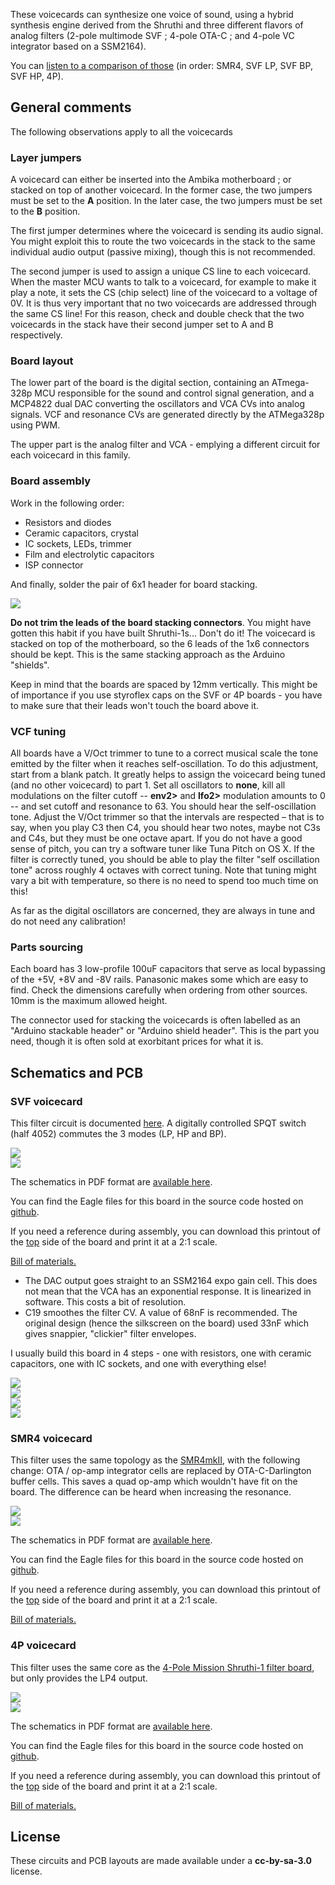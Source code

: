 These voicecards can synthesize one voice of sound, using a hybrid synthesis engine derived from the Shruthi and three different flavors of analog filters (2-pole multimode SVF ; 4-pole OTA-C ; and 4-pole VC integrator based on a SSM2164).

You can [listen to a comparison of those](../static/audio/ambika_filters.mp3)
(in order: SMR4, SVF LP, SVF BP, SVF HP, 4P).

General comments
----------------

The following observations apply to all the voicecards

### Layer jumpers

A voicecard can either be inserted into the Ambika motherboard ; or
stacked on top of another voicecard. In the former case, the two jumpers
must be set to the **A** position. In the later case, the two jumpers
must be set to the **B** position.

The first jumper determines where the voicecard is sending its audio
signal. You might exploit this to route the two voicecards in the stack
to the same individual audio output (passive mixing), though this is not
recommended.

The second jumper is used to assign a unique CS line to each voicecard.
When the master MCU wants to talk to a voicecard, for example to make it
play a note, it sets the CS (chip select) line of the voicecard to a
voltage of 0V. It is thus very important that no two voicecards are
addressed through the same CS line! For this reason, check and double
check that the two voicecards in the stack have their second jumper set
to A and B respectively.

### Board layout

The lower part of the board is the digital section, containing an
ATmega-328p MCU responsible for the sound and control signal generation,
and a MCP4822 dual DAC converting the oscillators and VCA CVs into
analog signals. VCF and resonance CVs are generated directly by the
ATMega328p using PWM.

The upper part is the analog filter and VCA - emplying a different
circuit for each voicecard in this family.

### Board assembly

Work in the following order:

-   Resistors and diodes
-   Ceramic capacitors, crystal
-   IC sockets, LEDs, trimmer
-   Film and electrolytic capacitors
-   ISP connector

And finally, solder the pair of 6x1 header for board stacking.

![](../static/images/ambika_no_cut.jpeg)

**Do not trim the leads of the board stacking connectors**. You might
have gotten this habit if you have built Shruthi-1s... Don't do it! The
voicecard is stacked on top of the motherboard, so the 6 leads of the
1x6 connectors should be kept. This is the same stacking approach as the
Arduino "shields".

Keep in mind that the boards are spaced by 12mm vertically. This might
be of importance if you use styroflex caps on the SVF or 4P boards - you
have to make sure that their leads won't touch the board above it.

### VCF tuning

All boards have a V/Oct trimmer to tune to a correct musical scale the
tone emitted by the filter when it reaches self-oscillation. To do this
adjustment, start from a blank patch. It greatly helps to assign the
voicecard being tuned (and no other voicecard) to part 1. Set all
oscillators to **none**, kill all modulations on the filter cutoff --
**env2&gt;** and **lfo2&gt;** modulation amounts to 0 -- and set cutoff
and resonance to 63. You should hear the self-oscillation tone. Adjust
the V/Oct trimmer so that the intervals are respected – that is to say,
when you play C3 then C4, you should hear two notes, maybe not C3s and
C4s, but they must be one octave apart. If you do not have a good sense
of pitch, you can try a software tuner like Tuna Pitch on OS X. If the
filter is correctly tuned, you should be able to play the filter "self
oscillation tone" across roughly 4 octaves with correct tuning. Note
that tuning might vary a bit with temperature, so there is no need to
spend too much time on this!

As far as the digital oscillators are concerned, they are always in tune
and do not need any calibration!

### Parts sourcing

Each board has 3 low-profile 100uF capacitors that serve as local
bypassing of the +5V, +8V and -8V rails. Panasonic makes some which are
easy to find. Check the dimensions carefully when ordering from other
sources. 10mm is the maximum allowed height.

The connector used for stacking the voicecards is often labelled as an
"Arduino stackable header" or "Arduino shield header". This is the part
you need, though it is often sold at exorbitant prices for what it is.

Schematics and PCB
------------------

### SVF voicecard

This filter circuit is documented
[here](../static/documents/svf_analysis.pdf).
A digitally controlled SPQT switch (half 4052) commutes the 3 modes (LP,
HP and BP).

![](../static/images/ambika_svf.png)\
![](../static/images/ambika_svf.jpeg)

The schematics in PDF format are [available
here](../static/schematics/Ambika-SVF-v05.pdf).

You can find the Eagle files for this board in the source code hosted on
[github](https://github.com/pichenettes/ambika/tree/master/voicecard/hardware_design/pcb).

If you need a reference during assembly, you can download this printout
of the
[top](../static/images/ambika_svf_top.pdf) side
of the board and print it at a 2:1 scale.

[Bill of
materials.](https://docs.google.com/spreadsheet/pub?key=0Ai4xPbRS5YZjdHl4MG1PWkxONzg2ZFdRYXJrMzZvTWc&single=true&gid=2&output=html)

-   The DAC output goes straight to an SSM2164 expo gain cell. This does
    not mean that the VCA has an exponential response. It is linearized
    in software. This costs a bit of resolution.
-   C19 smoothes the filter CV. A value of 68nF is recommended. The
    original design (hence the silkscreen on the board) used 33nF which
    gives snappier, "clickier" filter envelopes.

I usually build this board in 4 steps - one with resistors, one with
ceramic capacitors, one with IC sockets, and one with everything else!

![](../static/images/7612415966_f3c63fc900_z.jpg)\
![](../static/images/7612418382_ce2f12e8da_z.jpg)\
![](../static/images/7612420058_57a3b5785a_z.jpg)\
![](../static/images/7612421918_ac7f4516bb_z.jpg)

### SMR4 voicecard

This filter uses the same topology as the
[SMR4mkII](../static/documents/smr4mkII_analysis.pdf),
with the following change: OTA / op-amp integrator cells are replaced by
OTA-C-Darlington buffer cells. This saves a quad op-amp which wouldn't
have fit on the board. The difference can be heard when increasing the
resonance.

![](../static/images/ambika_smr.png)\
![](../static/images/ambika_smr.jpeg)

The schematics in PDF format are [available
here](../static/schematics/Ambika-SMR-v04.pdf).

You can find the Eagle files for this board in the source code hosted on
[github](https://github.com/pichenettes/ambika/tree/master/voicecard/hardware_design/pcb).

If you need a reference during assembly, you can download this printout
of the
[top](../static/images/ambika_smr_top.pdf) side
of the board and print it at a 2:1 scale.

[Bill of
materials.](https://docs.google.com/spreadsheet/pub?key=0Ai4xPbRS5YZjdHl4MG1PWkxONzg2ZFdRYXJrMzZvTWc&single=true&gid=1&output=html)

### 4P voicecard

This filter uses the same core as the [4-Pole Mission Shruthi-1 filter
board](../static/documents/pole_mixing.pdf),
but only provides the LP4 output.

![](../static/images/ambika_4p.png)\
![](../static/images/ambika_4p.jpeg)

The schematics in PDF format are [available
here](../static/schematics/Ambika-4P-v01.pdf).

You can find the Eagle files for this board in the source code hosted on
[github](https://github.com/pichenettes/ambika/tree/master/voicecard/hardware_design/pcb).

If you need a reference during assembly, you can download this printout
of the
[top](../static/images/ambika_4p_top.pdf) side
of the board and print it at a 2:1 scale.

[Bill of
materials.](https://docs.google.com/spreadsheet/pub?key=0Ai4xPbRS5YZjdHl4MG1PWkxONzg2ZFdRYXJrMzZvTWc&single=true&gid=3&output=html)

License
-------

These circuits and PCB layouts are made available under a
**cc-by-sa-3.0** license.
